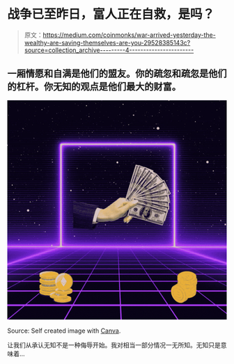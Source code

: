 # 战争已至昨日，富人正在自救，是吗？

> 原文：<https://medium.com/coinmonks/war-arrived-yesterday-the-wealthy-are-saving-themselves-are-you-29528385143c?source=collection_archive---------4----------------------->

## 一厢情愿和自满是他们的盟友。你的疏忽和疏忽是他们的杠杆。你无知的观点是他们最大的财富。

![](img/628dd3519f153c8f23a5dce38756eb3f.png)

Source: Self created image with [Canva](http://www.canva.com).

让我们从承认无知不是一种侮辱开始。我对相当一部分情况一无所知。无知只是意味着…